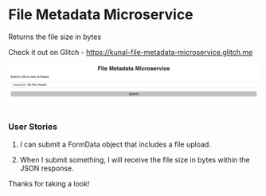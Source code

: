 # File Metadata Microservice  
  
Returns the file size in bytes

Check it out on Glitch - https://kunal-file-metadata-microservice.glitch.me  
  
[![File Metadata Microservice](https://github.com/abkunal/File-Metadata-Microservice/blob/master/File%20Metadata%20screenshot.png)](https://www.youtube.com/watch?v=WheHcifQoy8)  
  
### User Stories  
  
1. I can submit a FormData object that includes a file upload.  
  
2. When I submit something, I will receive the file size in bytes within the JSON response.  
  
Thanks for taking a look!  
